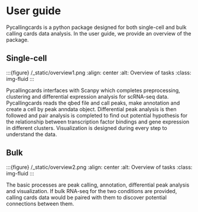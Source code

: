 # User guide

Pycallingcards is a python package designed for both single-cell and bulk calling cards data analysis. In the user guide, we provide an overview of the package.

## Single-cell
:::{figure} /\_static/overview1.png
:align: center
:alt: Overview of tasks
:class: img-fluid
:::


Pycallingcards interfaces with Scanpy which completes preprocessing, clustering and differential expression analysis for scRNA-seq data. Pycallingcards reads the qbed file and call peaks, make annotation and create a cell by peak anndata object. Differential peak analysis is then followed and pair analysis is completed to find out potential hypothesis for the relationship between transcription factor bindings and gene expression in different clusters. Visualization is designed during every step to understand the data.


## Bulk
:::{figure} /\_static/overview2.png
:align: center
:alt: Overview of tasks
:class: img-fluid
:::

The basic processes are peak calling, annotation, differential peak analysis and visualization. If bulk RNA-seq for the two conditions are provided, calling cards data would be paired with them to discover potential connections between them.
